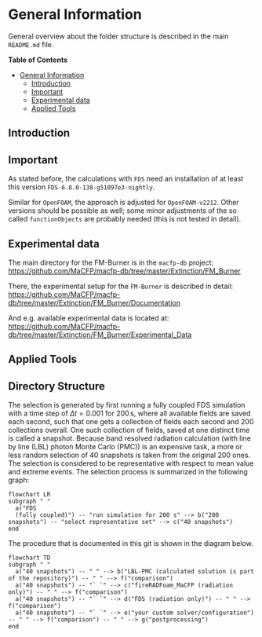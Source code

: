
# General Information

General overview about the folder structure is described in the main `README.md` <XXXX TODO: link XXX> file.
<XXXX A bit more infoXXX>

<!-- markdown-toc start - Don't edit this section. Run M-x markdown-toc-refresh-toc -->
**Table of Contents**

- [General Information](#general-information)
    - [Introduction](#introduction)
    - [Important](#important)
    - [Experimental data](#experimental-data)
    - [Applied Tools](#applied-tools)

<!-- markdown-toc end -->


## Introduction
<XXXX A bit more infoXXX>

## Important

As stated before, the calculations with `FDS` need an installation of at least this version 
 `FDS-6.8.0-138-g51097e3-nightly`.
 
 Similar for `OpenFOAM`, the approach is adjusted for `OpenFOAM-v2212`. Other versions should be possible as well; some minor adjustments of the so called `functionObjects` are probably needed (this is not tested in detail).

## Experimental data

The main directory for the FM-Burner is in the `macfp-db` project:
https://github.com/MaCFP/macfp-db/tree/master/Extinction/FM_Burner

There, the experimental setup for the `FM-Burner` is described in detail: 
https://github.com/MaCFP/macfp-db/tree/master/Extinction/FM_Burner/Documentation


And e.g. available experimental data is located at:
https://github.com/MaCFP/macfp-db/tree/master/Extinction/FM_Burner/Experimental_Data



## Applied Tools
<XXXX A bit more infoXXX>

## Directory Structure
<XXXX A bit more infoXXX>

The selection is generated by first running a fully coupled FDS simulation with a time step of $\Delta t=0.001$ for $200\,\mathrm{s}$, where all available fields are saved each second, such that one gets a collection of fields each second and $200$ collections overall. One such collection of fields, saved at one distinct time is called a snapshot. 
Because band resolved radiation calculation (with line by line (LBL) photon Monte Carlo (PMC)) is an expensive task, a more or less random selection of $40$ snapshots is taken from the original $200$ ones. The selection is considered to be representative with respect to mean value and extreme events.
The selection process is summarized in the following graph: 

```mermaid 
flowchart LR
subgraph " "
  a("FDS
  (fully coupled)") -- "run simulation for 200 s" --> b("200 snapshots") -- "select representative set" --> c("40 snapshots")
end 
```

The procedure that is documented in this git is shown in the diagram below.
```mermaid 
flowchart TD
subgraph " "
  a("40 snapshots") -- " " --> b("LBL-PMC (calculated solution is part of the repository)") -- " " --> f("comparison")
  a("40 snapshots") -- "` `" --> c("fireRADFoam_MaCFP (radiation only)") -- " " --> f("comparison")
  a("40 snapshots") -- "` `" --> d("FDS (radiation only)") -- " " --> f("comparison")
  a("40 snapshots") -- "` `" --> e("your custom solver/configuration") -- " " --> f("comparison") -- " " --> g("postprocessing")
end 
```